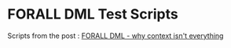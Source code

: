 # FORALL DML Test Scripts

Scripts from the post :
[FORALL DML - why context isn't everything](https://wp.me/pweWl-2yY)


